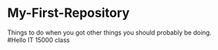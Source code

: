 # My-First-Repository
Things to do when you got other things you should probably be doing. 
#Hello IT 15000 class
